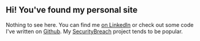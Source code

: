 ## Hi! You've found my personal site

Nothing to see here. You can find me [on LinkedIn](https://www.linkedin.com/in/ericalexanderorg/) or check out some code I've written on [Github](https://github.com/ericalexanderorg). My [SecurityBreach](https://ericalexander.org/SecurityBreach/#/) project tends to be popular. 
